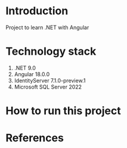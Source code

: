 # Introduction
Project to learn .NET with Angular

# Technology stack
1. .NET 9.0
2. Angular 18.0.0
3. IdentityServer 7.1.0-preview.1
4. Microsoft SQL Server 2022

# How to run this project

# References